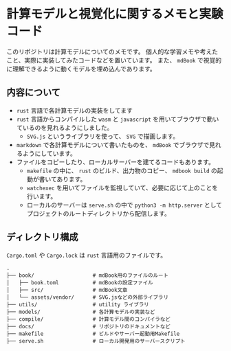 # 計算モデルと視覚化に関するメモと実験コード

このリポジトリは計算モデルについてのメモです。
個人的な学習メモや考えたこと、実際に実装してみたコードなどを置いています。
また、 `mdBook` で視覚的に理解できるように動くモデルを埋め込んであります。

## 内容について
- `rust` 言語で各計算モデルの実装をしてます
- `rust` 言語からコンパイルした `wasm` と `javascript` を用いてブラウザで動いているのを見れるようにしました。    
    - `SVG.js` というライブラリを使って、 `SVG` で描画します。
- `markdown` で各計算モデルについて書いたものを、 `mdBook` でブラウザで見れるようにしています。
- ファイルをコピーしたり、ローカルサーバーを建てるコードもあります。
    - `makefile` の中に、 `rust` のビルド、出力物のコピー、 `mdbook build` の起動が書いてあります。
    - `watchexec` を用いてファイルを監視していて、必要に応じて上のことを行います。
    - ローカルのサーバーは `serve.sh` の中で  `python3 -m http.server` としてプロジェクトのルートディレクトリから配信します。

## ディレクトリ構成
`Cargo.toml` や `Cargo.lock` は `rust` 言語用のファイルです。

```
.
├── book/                   # mdBook用のファイルのルート
│   ├── book.toml           # mdBookの設定ファイル
│   ├── src/                # mdBook文章
│   └── assets/vendor/      # SVG.jsなどの外部ライブラリ
├── utils/                  # utility ライブラリ
├── models/                 # 各計算モデルの実装など
├── compile/                # 計算モデル間のコンパイラなど
├── docs/                   # リポジトリのドキュメントなど
├── makefile                # ビルドやサーバー起動用Makefile
├── serve.sh                # ローカル開発用のサーバースクリプト
```

